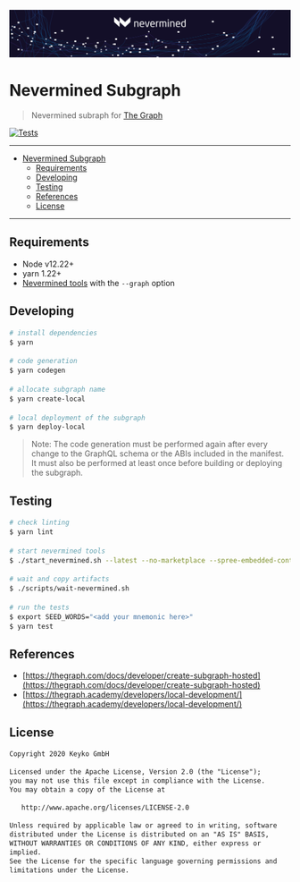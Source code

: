 [![banner](https://raw.githubusercontent.com/nevermined-io/assets/main/images/logo/banner_logo.png)](https://nevermined.io)

# Nevermined Subgraph

> Nevermined subraph for [The Graph](https://thegraph.com)

[![Tests](https://github.com/nevermined-io/subgraph/workflows/Build/badge.svg)](https://github.com/nevermined-io/subgraph/actions)

---

- [Nevermined Subgraph](#nevermined-subgraph)
  - [Requirements](#requirements)
  - [Developing](#developing)
  - [Testing](#testing)
  - [References](#references)
  - [License](#license)

---

## Requirements

- Node v12.22+
- yarn 1.22+
- [Nevermined tools]([https://git](https://github.com/nevermined-io/tools)) with the `--graph` option

## Developing

```bash
# install dependencies
$ yarn

# code generation
$ yarn codegen

# allocate subgraph name
$ yarn create-local

# local deployment of the subgraph
$ yarn deploy-local
```

> Note: The code generation must be performed again after every change to the GraphQL schema or the ABIs included in the manifest. It must also be performed at least once before building or deploying the subgraph.

## Testing

```bash
# check linting
$ yarn lint

# start nevermined tools
$ ./start_nevermined.sh --latest --no-marketplace --spree-embedded-contracts --graph

# wait and copy artifacts
$ ./scripts/wait-nevermined.sh

# run the tests
$ export SEED_WORDS="<add your mnemonic here>"
$ yarn test
```

## References

- [https://thegraph.com/docs/developer/create-subgraph-hosted](https://thegraph.com/docs/developer/create-subgraph-hosted)
- [https://thegraph.academy/developers/local-development/](https://thegraph.academy/developers/local-development/)

## License

```
Copyright 2020 Keyko GmbH

Licensed under the Apache License, Version 2.0 (the "License");
you may not use this file except in compliance with the License.
You may obtain a copy of the License at

   http://www.apache.org/licenses/LICENSE-2.0

Unless required by applicable law or agreed to in writing, software
distributed under the License is distributed on an "AS IS" BASIS,
WITHOUT WARRANTIES OR CONDITIONS OF ANY KIND, either express or implied.
See the License for the specific language governing permissions and
limitations under the License.
```